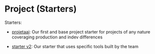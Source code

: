 # Project (Starters)

Starters:
- [projetaai](https://github.com/ProjetaAi/projetaai-starters/tree/main/for_projetaai/project/projetaai): Our first and base project starter for projects of any nature
coveraging production and indev differences

- [starter v2](https://github.com/ProjetaAi/projetaai-starters/tree/main/for_projetaai/project/starter%20v2): Our starter that uses specific tools built by the team
